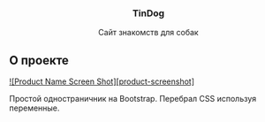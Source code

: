   <h3 align="center">TinDog</h3>

  <p align="center">
    Сайт знакомств для собак
    <br />
</p>

<!-- ABOUT THE PROJECT -->
## О проекте
[![Product Name Screen Shot][product-screenshot]](https://github.com/IsekaiGuy/EWL1---TinDog-Bootstrap-and-CSS-Vars-/blob/master/images/TinDog.png)
<p>
Простой одностраничник на Bootstrap. Перебрал CSS используя переменные.
</p>
